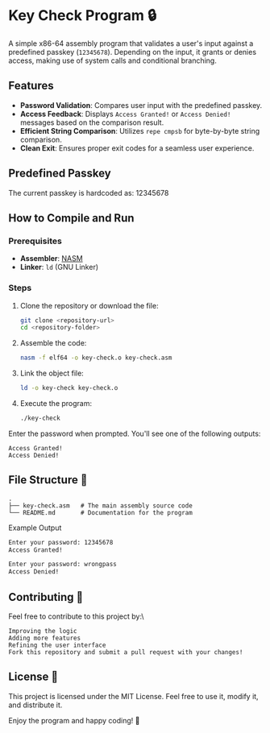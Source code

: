 # Key Check Program 🔒

A simple x86-64 assembly program that validates a user's input against a predefined passkey (`12345678`). Depending on the input, it grants or denies access, making use of system calls and conditional branching.

## Features
- **Password Validation**: Compares user input with the predefined passkey.
- **Access Feedback**: Displays `Access Granted!` or `Access Denied!` messages based on the comparison result.
- **Efficient String Comparison**: Utilizes `repe cmpsb` for byte-by-byte string comparison.
- **Clean Exit**: Ensures proper exit codes for a seamless user experience.

## Predefined Passkey
The current passkey is hardcoded as:
12345678

## How to Compile and Run 

### Prerequisites
- **Assembler**: [NASM](https://www.nasm.us/)
- **Linker**: `ld` (GNU Linker)

### Steps
1. Clone the repository or download the file:
   ```bash
   git clone <repository-url>
   cd <repository-folder>
   ```

2. Assemble the code:

   ```bash
   nasm -f elf64 -o key-check.o key-check.asm
   ```

3. Link the object file:

   ```bash
   ld -o key-check key-check.o
   ````

4. Execute the program:

   ```bash
   ./key-check
   ```

Enter the password when prompted. You'll see one of the following outputs:

```
Access Granted!
Access Denied!
```

## File Structure 📂

```plaintext
.
├── key-check.asm   # The main assembly source code
└── README.md       # Documentation for the program
```
Example Output
```bash
Enter your password: 12345678
Access Granted!
```
```bash
Enter your password: wrongpass
Access Denied!
```

## Contributing 🤝
Feel free to contribute to this project by:\
```
Improving the logic
Adding more features
Refining the user interface
Fork this repository and submit a pull request with your changes!
```

## License 📄
This project is licensed under the MIT License. Feel free to use it, modify it, and distribute it.

Enjoy the program and happy coding! 🎉




